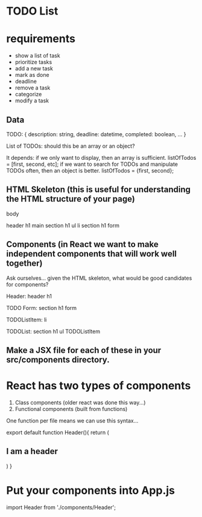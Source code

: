# TODO List

# requirements

- show a list of task
- prioritize tasks
- add a new task
- mark as done
- deadline
- remove a task
- categorize
- modify a task

## Data

TODO: { 
description: string, 
deadline: datetime, 
completed: boolean, 
... }

List of TODOs: should this be an array or an object?

It depends:
if we only want to display, then an array is sufficient.  listOfTodos = [first, second, etc];
if we want to search for TODOs and manipulate TODOs often, then an object is better. listOfTodos = {first, second};

## HTML Skeleton (this is useful for understanding the HTML structure of your page)

body

header
  h1
main
  section
    h1
    ul
      li
  section
    h1
    form


## Components (in React we want to make independent components that will work well together)

Ask ourselves... given the HTML skeleton, what would be good candidates for components?

Header:
  header
    h1

TODO Form:
  section
    h1
    form

TODOListItem:
  li

TODOList:
  section
    h1
    ul
      TODOListItem

## Make a JSX file for each of these in your src/components directory.

# React has two types of components
  1) Class components (older react was done this way...)
  2) Functional components (built from functions)

One function per file means we can use this syntax...

export default function Header(){
  return (
    <section>
      <h1>I am a header</h1>
    </section>
  )
}

# Put your components into App.js

import Header from './components/Header';


